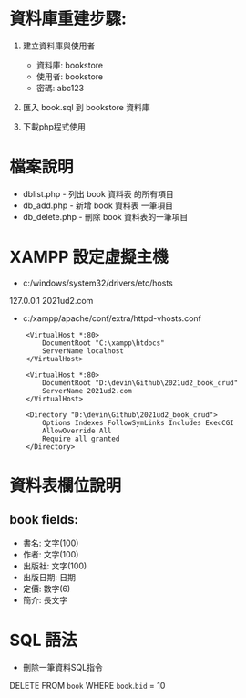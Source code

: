# 資料庫重建步驟:

1. 建立資料庫與使用者
   - 資料庫: bookstore
   - 使用者: bookstore
   - 密碼: abc123

2. 匯入 book.sql 到 bookstore 資料庫

3. 下載php程式使用

# 檔案說明

- dblist.php - 列出 book 資料表 的所有項目
- db_add.php - 新增 book 資料表 一筆項目
- db_delete.php - 刪除 book 資料表的一筆項目


# XAMPP 設定虛擬主機

- c:/windows/system32/drivers/etc/hosts

127.0.0.1 2021ud2.com


- c:/xampp/apache/conf/extra/httpd-vhosts.conf

```
    <VirtualHost *:80>
        DocumentRoot "C:\xampp\htdocs"
        ServerName localhost
    </VirtualHost>
    
    <VirtualHost *:80>
        DocumentRoot "D:\devin\Github\2021ud2_book_crud"
        ServerName 2021ud2.com
    </VirtualHost>
    
    <Directory "D:\devin\Github\2021ud2_book_crud">
        Options Indexes FollowSymLinks Includes ExecCGI
        AllowOverride All
        Require all granted
    </Directory>
```

# 資料表欄位說明

## book fields:

 - 書名:    文字(100)
 - 作者:    文字(100)
 - 出版社:  文字(100)
 - 出版日期: 日期
 - 定價:    數字(6)
 - 簡介:    長文字

# SQL 語法

- 刪除一筆資料SQL指令

DELETE FROM `book` WHERE `book`.`bid` = 10
